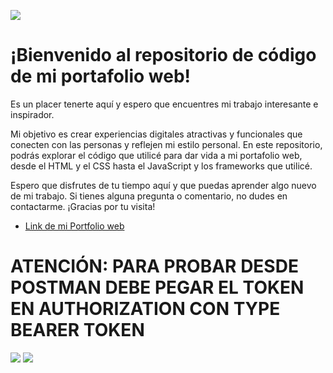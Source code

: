 ![](https://i.imgur.com/nlnFenf.png)
# ¡Bienvenido al repositorio de código de mi portafolio web!

 Es un placer tenerte aquí y espero que encuentres mi trabajo interesante e inspirador. 

Mi objetivo es crear experiencias digitales atractivas y funcionales que conecten con las personas y reflejen mi estilo personal. En este repositorio, podrás explorar el código que utilicé para dar vida a mi portafolio web, desde el HTML y el CSS hasta el JavaScript y los frameworks que utilicé.

Espero que disfrutes de tu tiempo aquí y que puedas aprender algo nuevo de mi trabajo. Si tienes alguna pregunta o comentario, no dudes en contactarme. ¡Gracias por tu visita!

* [Link de mi Portfolio web](https://leandrotomassini-4d656.web.app/)

# ATENCIÓN: PARA PROBAR DESDE POSTMAN DEBE PEGAR EL TOKEN EN AUTHORIZATION CON TYPE BEARER TOKEN
![](https://i.imgur.com/b7kUX9D.png)
![](https://i.imgur.com/dmQRIY7.png)
